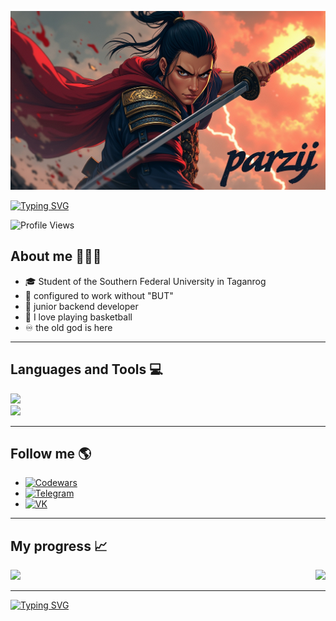 ![Header](https://github.com/parzij/parzij/blob/main/assets/Gitlogo.jpeg)


[![Typing SVG](https://readme-typing-svg.herokuapp.com?font=Fira+Code&weight=700&size=35&duration=3500&pause=1000&color=162938&center=true&vCenter=true&width=700&height=100&lines=Hello+everyone%F0%9F%91%8B+I'm+parzij+%F0%9F%94%A5)](https://git.io/typing-svg)

![Profile Views](https://komarev.com/ghpvc/?username=parzij&color=blue&style=for-the-badge)

## **About me 🧑🏽‍💻**

- 🎓 Student of the Southern Federal University in Taganrog
- 🦾 configured to work without "BUT"
- 💾 junior backend developer
- 🏀 I love playing basketball
- ♾️ the old god is here

---

## **Languages and Tools 💻** 

<div align="left">
    <a href="https://skillicons.dev">
        <img src="https://skillicons.dev/icons?i=c,cpp,go,javascript,html,css" />
    </a>
    <br>
    <a href="https://skillicons.dev">
        <img src="https://skillicons.dev/icons?i=github,git,nodejs,windows,postgresql,vscode" />
    </a>
</div>

---

## **Follow me 🌎**

- [![Codewars](https://img.shields.io/badge/Codewars-%23B1361E?style=for-the-badge&logo=codewars&logoColor=white)](https://www.codewars.com/users/parzij)
- [![Telegram](https://img.shields.io/badge/Telegram-%2300A2E8?style=for-the-badge&logo=telegram&logoColor=white)](https://t.me/parzij)
- [![VK](https://img.shields.io/badge/VK-%23009CFF?style=for-the-badge&logo=vk&logoColor=white)](https://vk.com/parziii)

---

## **My progress 📈**

<div style="display: flex; justify-content: space-between;">
  <a href="https://github.com/parzij/github-readme-stats">
    <img src="https://github-readme-stats.vercel.app/api?username=parzij&show_icons=true&theme=monokai&border_radius=10&hide_border=true&hide=prs,issues&custom_title=parzi" />
  </a>
  <a href="https://github.com/anuraghazra/github-readme-stats">
    <img src="https://github-readme-stats.vercel.app/api/top-langs/?username=parzij&layout=compact&langs_count=5&theme=monokai&hide_border=true&border_radius=10" />
  </a>
</div>



---
[![Typing SVG](https://readme-typing-svg.herokuapp.com?font=Fira+Code&weight=700&size=35&duration=3500&pause=1000&color=545454&center=true&vCenter=true&width=700&height=100&lines=See+you+later+%F0%9F%91%80)](https://git.io/typing-svg)
